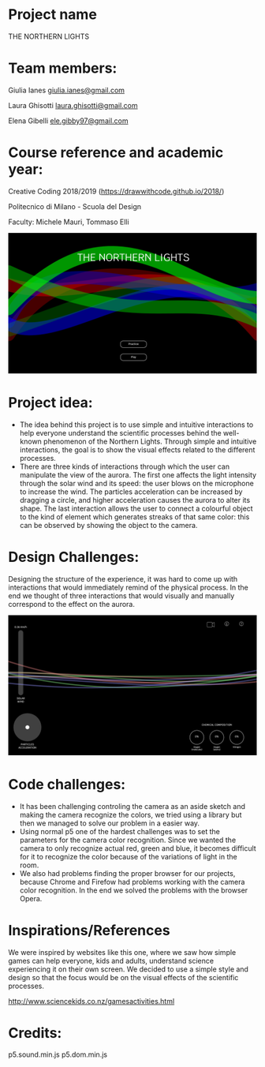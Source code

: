 # Project name
THE NORTHERN LIGHTS

# Team members:
Giulia Ianes giulia.ianes@gmail.com

Laura Ghisotti laura.ghisotti@gmail.com

Elena Gibelli ele.gibby97@gmail.com

# Course reference and academic year:
Creative Coding 2018/2019 (https://drawwithcode.github.io/2018/)

Politecnico di Milano - Scuola del Design

Faculty: Michele Mauri, Tommaso Elli


![alt text](https://github.com/drawwithcode/2018-group-work-group-11/blob/master/aurora.png)


# Project idea:
* The idea behind this project is to use simple and intuitive interactions to help everyone understand the scientific processes behind the well-known phenomenon of the Northern Lights. Through simple and intuitive interactions, the goal is to show the visual effects related to the different processes.
* There are three kinds of interactions through which the user can manipulate the view of the aurora. The first one affects the light intensity through the solar wind and its speed: the user blows on the microphone to increase the wind. The particles acceleration can be increased by dragging a circle, and higher acceleration causes the aurora to alter its shape. The last interaction allows the user to connect a colourful object to the kind of element which generates streaks of that same color: this can be observed by showing the object to the camera.


# Design Challenges:
Designing the structure of the experience, it was hard to come up with interactions that would immediately remind of the physical process. In the end we thought of three interactions that would visually and manually correspond to the effect on the aurora.

![alt text](https://github.com/drawwithcode/2018-group-work-group-11/blob/master/play.png)

# Code challenges:
* It has been challenging controling the camera as an aside sketch and making the camera recognize the colors, we tried using a library but then we managed to solve our problem in a easier way.
* Using normal p5 one of the hardest challenges was to set the parameters for the camera color recognition. Since we wanted the camera to only recognize actual red, green and blue, it becomes difficult for it to recognize the color because of the variations of light in the room.
* We also had problems finding the proper browser for our projects, because Chrome and Firefow had problems working with the camera color recognition. In the end we solved the problems with the browser Opera.

# Inspirations/References
We were inspired by websites like this one, where we saw how simple games can help everyone, kids and adults, understand science experiencing it on their own screen. We decided to use a simple style and design so that the focus would be on the visual effects of the scientific processes.

http://www.sciencekids.co.nz/gamesactivities.html

# Credits:
p5.sound.min.js
p5.dom.min.js
